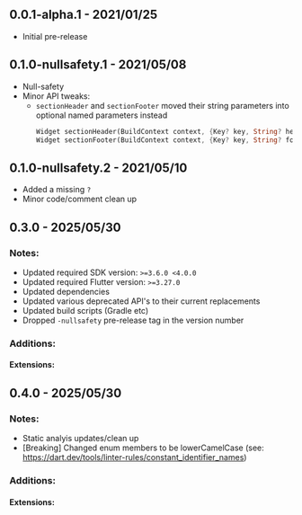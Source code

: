 
## 0.0.1-alpha.1 - 2021/01/25

* Initial pre-release


## 0.1.0-nullsafety.1 - 2021/05/08

* Null-safety
* Minor API tweaks:
    * `sectionHeader` and `sectionFooter` moved their string parameters into optional named parameters instead
        ```dart
        Widget sectionHeader(BuildContext context, {Key? key, String? header, Map<String, dynamic>? extraInfo})
        Widget sectionFooter(BuildContext context, {Key? key, String? footer, Map<String, dynamic>? extraInfo})
        ```


## 0.1.0-nullsafety.2 - 2021/05/10

* Added a missing `?`
* Minor code/comment clean up


## 0.3.0 - 2025/05/30

### Notes:
  * Updated required SDK version: `>=3.6.0 <4.0.0`
  * Updated required Flutter version: `>=3.27.0`
  * Updated dependencies
  * Updated various deprecated API's to their current replacements
  * Updated build scripts (Gradle etc)
  * Dropped `-nullsafety` pre-release tag in the version number

### Additions:

#### Extensions:


## 0.4.0 - 2025/05/30

### Notes:
  * Static analyis updates/clean up
  * [Breaking] Changed enum members to be lowerCamelCase (see: https://dart.dev/tools/linter-rules/constant_identifier_names)

### Additions:

#### Extensions:
